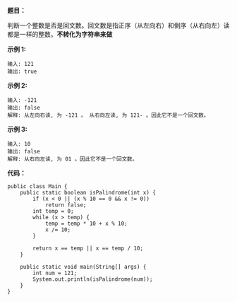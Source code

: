 **题目：**

判断一个整数是否是回文数。回文数是指正序（从左向右）和倒序（从右向左）读都是一样的整数。**不转化为字符串来做**

**示例 1:**

```
输入: 121
输出: true
```

**示例 2:**

```
输入: -121
输出: false
解释: 从左向右读, 为 -121 。 从右向左读, 为 121- 。因此它不是一个回文数。
```

**示例 3:**

```
输入: 10
输出: false
解释: 从右向左读, 为 01 。因此它不是一个回文数。
```

**代码：**

```
public class Main {
    public static boolean isPalindrome(int x) {
        if (x < 0 || (x % 10 == 0 && x != 0))
            return false;
        int temp = 0;
        while (x > temp) {
            temp = temp * 10 + x % 10;
            x /= 10;
        }

        return x == temp || x == temp / 10;
    }

    public static void main(String[] args) {
        int num = 121;
        System.out.println(isPalindrome(num));
    }
}
```